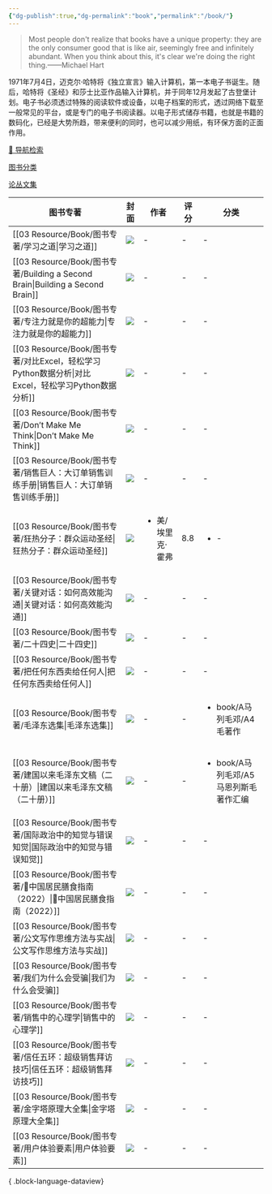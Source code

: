 ```yaml
---
{"dg-publish":true,"dg-permalink":"book","permalink":"/book/"}
---
```




> Most people don't realize that books have a unique property: they are the only consumer good that is like air, seemingly free and infinitely abundant. When you think about this, it's clear we're doing the right thing.——Michael Hart


1971年7月4日，迈克尔·哈特将《独立宣言》输入计算机，第一本电子书诞生。随后，哈特将《圣经》和莎士比亚作品输入计算机，并于同年12月发起了古登堡计划。电子书必须透过特殊的阅读软件或设备，以电子档案的形式，透过网络下载至一般常见的平台，或是专门的电子书阅读器。以电子形式储存书籍，也就是书籍的数码化，已经是大势所趋，带来便利的同时，也可以减少用纸，有环保方面的正面作用。

[🔎 导航检索](🔎%20导航检索.md)

[图书分类](%E9%A5%B6%E4%B8%B0%E4%B9%A6%E6%88%BF%208dc59f7e00d74b6197240d02fa291423/%E5%9B%BE%E4%B9%A6%E5%88%86%E7%B1%BB%2081b98c6fba004392b7ee8fc0a3ec7e9f.md)

[论丛文集](%E9%A5%B6%E4%B8%B0%E4%B9%A6%E6%88%BF%208dc59f7e00d74b6197240d02fa291423/%E8%AE%BA%E4%B8%9B%E6%96%87%E9%9B%86%20159bf9f7f9424562af7431797b386803.csv)



| 图书专著                                                                          | 封面      | 作者                         | 评分  | 分类                                       |
| ----------------------------------------------------------------------------- | ------- | -------------------------- | --- | ---------------------------------------- |
| [[03 Resource/Book/图书专著/学习之道\|学习之道]]                                       | ![](\-) | \-                         | \-  | \-                                       |
| [[03 Resource/Book/图书专著/Building a Second Brain\|Building a Second Brain]] | ![](\-) | \-                         | \-  | \-                                       |
| [[03 Resource/Book/图书专著/专注力就是你的超能力\|专注力就是你的超能力]]                           | ![](\-) | \-                         | \-  | \-                                       |
| [[03 Resource/Book/图书专著/对比Excel，轻松学习Python数据分析\|对比Excel，轻松学习Python数据分析]]   | ![](\-) | \-                         | \-  | \-                                       |
| [[03 Resource/Book/图书专著/Don’t Make Me Think\|Don’t Make Me Think]]         | ![](\-) | \-                         | \-  | \-                                       |
| [[03 Resource/Book/图书专著/销售巨人：大订单销售训练手册\|销售巨人：大订单销售训练手册]]                   | ![](\-) | \-                         | \-  | \-                                       |
| [[03 Resource/Book/图书专著/狂热分子：群众运动圣经\|狂热分子：群众运动圣经]]                         | ![](\-) | <ul><li>美/埃里克·霍弗</li></ul> | 8.8 | <ul><li>\-</li></ul>                     |
| [[03 Resource/Book/图书专著/关键对话：如何高效能沟通\|关键对话：如何高效能沟通]]                       | ![](\-) | \-                         | \-  | \-                                       |
| [[03 Resource/Book/图书专著/二十四史\|二十四史]]                                       | ![](\-) | \-                         | \-  | \-                                       |
| [[03 Resource/Book/图书专著/把任何东西卖给任何人\|把任何东西卖给任何人]]                           | ![](\-) | \-                         | \-  | \-                                       |
| [[03 Resource/Book/图书专著/毛泽东选集\|毛泽东选集]]                                     | ![](\-) | \-                         | \-  | <ul><li>book/A马列毛邓/A4毛著作</li></ul>       |
| [[03 Resource/Book/图书专著/建国以来毛泽东文稿（二十册）\|建国以来毛泽东文稿（二十册）]]                   | ![](\-) | \-                         | \-  | <ul><li>book/A马列毛邓/A5马恩列斯毛著作汇编</li></ul> |
| [[03 Resource/Book/图书专著/国际政治中的知觉与错误知觉\|国际政治中的知觉与错误知觉]]                     | ![](\-) | \-                         | \-  | \-                                       |
| [[03 Resource/Book/图书专著/🥦中国居民膳食指南（2022）\|🥦中国居民膳食指南（2022）]]               | ![](\-) | \-                         | \-  | \-                                       |
| [[03 Resource/Book/图书专著/公文写作思维方法与实战\|公文写作思维方法与实战]]                         | ![](\-) | \-                         | \-  | \-                                       |
| [[03 Resource/Book/图书专著/我们为什么会受骗\|我们为什么会受骗]]                               | ![](\-) | \-                         | \-  | \-                                       |
| [[03 Resource/Book/图书专著/销售中的心理学\|销售中的心理学]]                                 | ![](\-) | \-                         | \-  | \-                                       |
| [[03 Resource/Book/图书专著/信任五环：超级销售拜访技巧\|信任五环：超级销售拜访技巧]]                     | ![](\-) | \-                         | \-  | \-                                       |
| [[03 Resource/Book/图书专著/金字塔原理大全集\|金字塔原理大全集]]                               | ![](\-) | \-                         | \-  | \-                                       |
| [[03 Resource/Book/图书专著/用户体验要素\|用户体验要素]]                                   | ![](\-) | \-                         | \-  | \-                                       |

{ .block-language-dataview}
